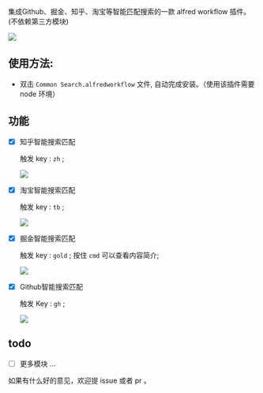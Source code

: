 
集成Github、掘金、知乎、淘宝等智能匹配搜索的一款 alfred workflow 插件。(不依赖第三方模块)

![](http://oqhtscus0.bkt.clouddn.com/f27594afeda6b513ffec98c3e60ccbb0.jpg-muyy)


## 使用方法:

* 双击 `Common Search.alfredworkflow` 文件, 自动完成安装。（使用该插件需要 node 环境）

## 功能

- [x] 知乎智能搜索匹配

  触发 key : `zh` ;

  ![](http://oqhtscus0.bkt.clouddn.com/a7fc2d503fb33894212a2c651390a779.jpg-400)


- [x] 淘宝智能搜索匹配

  触发 key : `tb` ;

  ![](http://oqhtscus0.bkt.clouddn.com/97f9f0513c1369886a812bbf6cd73b05.jpg-400)

- [x] 掘金智能搜索匹配

  触发 key : `gold` ; 按住 `cmd` 可以查看内容简介;

  ![](http://oqhtscus0.bkt.clouddn.com/079319b8c521c56075cf2bb1dccc5e6e.jpg-400)


- [x] Github智能搜索匹配

  触发 Key : `gh` ;

  ![](http://oqhtscus0.bkt.clouddn.com/c0f217c75c131b1ee93ab4c1d353ec42.jpg-400)


## todo

- [ ] 更多模块 ...

如果有什么好的意见，欢迎提 issue 或者 pr 。